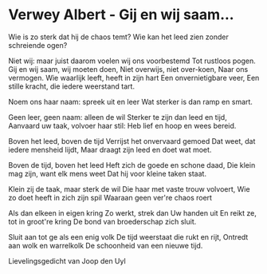 # Verwey Albert - Gij en wij saam...

Wie is zo sterk dat hij de chaos temt?
Wie kan het leed zien zonder schreiende ogen?
  
Niet wij:
maar juist daarom voelen wij ons voorbestemd
Tot rustloos pogen.
Gij en wij saam, wij moeten doen,
Niet overwijs, niet over-koen,
Naar ons vermogen.
Wie waarlijk leeft, heeft in zijn hart
Een onvernietigbare veer,
Een stille kracht, die iedere weerstand tart.
  
Noem ons haar naam: spreek uit en leer
Wat sterker is dan ramp en smart.
  
Geen leer, geen naam: alleen de wil
Sterker te zijn dan leed en tijd,
Aanvaard uw taak, volvoer haar stil:
Heb lief en hoop en wees bereid.
  
Boven het leed, boven de tijd
Verrijst het onvervaard gemoed
Dat weet, dat iedere mensheid lijdt,
Maar draagt zijn leed en doet wat moet.
  
Boven de tijd, boven het leed
Heft zich de goede en schone daad,
Die klein mag zijn, want elk mens weet
Dat hij voor kleine taken staat.
  
Klein zij de taak, maar sterk de wil
Die haar met vaste trouw volvoert,
Wie zo doet heeft in zich zijn spil
Waaraan geen ver're chaos roert
  
Als dan elkeen in eigen kring
Zo werkt, strek dan Uw handen uit
En reikt ze, tot in groot're kring
De bond van broederschap zich sluit.
  
Sluit aan tot ge als een enig volk
De tijd weerstaat die rukt en rijt,
Ontredt aan wolk en warrelkolk
De schoonheid van een nieuwe tijd.

Lievelingsgedicht van Joop den Uyl
